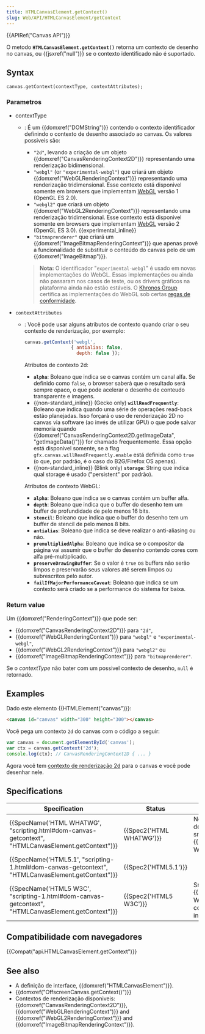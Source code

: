 ```yaml
---
title: HTMLCanvasElement.getContext()
slug: Web/API/HTMLCanvasElement/getContext
---
```


{{APIRef("Canvas API")}}

O metodo **`HTMLCanvasElement.getContext()`** retorna um contexto de desenho no canvas, ou {{jsxref("null")}} se o contexto identificado não é suportado.

## Syntax

```
canvas.getContext(contextType, contextAttributes);
```

### Parametros

- contextType

  - : É um {{domxref("DOMString")}} contendo o contexto identificador definindo o contexto de desenho associado ao canvas. Os valores possiveis são:

    - `"2d"`, levando a criação de um objeto {{domxref("CanvasRenderingContext2D")}} representando uma renderização bidimensional.
    - `"webgl"` (or `"experimental-webgl"`) que criará um objeto {{domxref("WebGLRenderingContext")}} representando uma renderização tridimensional. Esse contexto está disponivel somente em browsers que implementam [WebGL](/pt-BR/docs/Web/WebGL) versão 1 (OpenGL ES 2.0).
    - `"webgl2"` que criará um objeto {{domxref("WebGL2RenderingContext")}} representando uma renderização tridimensional. Esse contexto está disponivel somente em browsers que implementam [WebGL](/pt-BR/docs/Web/WebGL) versão 2 (OpenGL ES 3.0). {{experimental_inline}}
    - `"bitmaprenderer"` que criará um {{domxref("ImageBitmapRenderingContext")}} que apenas provê a funcionalidade de substituir o conteúdo do canvas pelo de um {{domxref("ImageBitmap")}}.

    > **Nota:** O identificador "`experimental-webgl`" é usado em novas implementações do WebGL. Essas implementações ou ainda não passaram nos casos de teste, ou os drivers gráficos na plataforma ainda não estão estáveis. O [Khronos Group](https://www.khronos.org/) certifica as implementações do WebGL sob certas [regas de conformidade](https://www.khronos.org/registry/webgl/sdk/tests/CONFORMANCE_RULES.txt).

- `contextAttributes`

  - : Você pode usar alguns atributos de contexto quando criar o seu contexto de renderização, por exemplo:

    ```js
    canvas.getContext('webgl',
                     { antialias: false,
                       depth: false });
    ```

    Atributos de contexto 2d:

    - **`alpha`**: Boleano que indica se o canvas contém um canal alfa. Se definido como `false`, o browser saberá que o resultado será sempre opaco, o que pode acelerar o desenho de conteudo transparente e imagens.
    - {{non-standard_inline}} (Gecko only) **`willReadFrequently`**: Boleano que indica quando uma série de operações read-back estão planejadas. Isso forçará o uso de renderização 2D no canvas via software (ao invés de utilizar GPU) o que pode salvar memoria quando {{domxref("CanvasRenderingContext2D.getImageData", "getImageData()")}} for chamado frequentemente. Essa opção está disponivel somente, se a flag `gfx.canvas.willReadFrequently.enable` está definida como `true` (o que, por padrão, é o caso do B2G/Firefox OS apenas).
    - {{non-standard_inline}} (Blink only) **`storage`**: String que indica qual storage é usado ("persistent" por padrão).

    Atributos de contexto WebGL:

    - **`alpha`**: Boleano que indica se o canvas contém um buffer alfa.
    - **`depth`**: Boleano que indica que o buffer do desenho tem um buffer de profundidade de pelo menos 16 bits.
    - **`stencil`**: Boleano que indica que o buffer do desenho tem um buffer de stencil de pelo menos 8 bits.
    - **`antialias`**: Boleano que indica se deve realizar o anti-aliasing ou não.
    - **`premultipliedAlpha`**: Boleano que indica se o compositor da página vai assumir que o buffer do desenho contendo cores com alfa pré-multiplicado.
    - **`preserveDrawingBuffer`**: Se o valor é `true` os buffers não serão limpos e preservarão seus valores até serem limpos ou subrescritos pelo autor.
    - **`failIfMajorPerformanceCaveat`**: Boleano que indica se um contexto será criado se a performance do sistema for baixa.

### Return value

Um {{domxref("RenderingContext")}} que pode ser:

- {{domxref("CanvasRenderingContext2D")}} para `"2d"`,
- {{domxref("WebGLRenderingContext")}} para `"webgl"` e `"experimental-webgl"`,
- {{domxref("WebGL2RenderingContext")}} para `"webgl2"` ou
- {{domxref("ImageBitmapRenderingContext")}} para `"bitmaprenderer"`.

Se o _contextType_ não bater com um possivel contexto de desenho, `null` é retornado.

## Examples

Dado este elemento {{HTMLElement("canvas")}}:

```html
<canvas id="canvas" width="300" height="300"></canvas>
```

Você pega um contexto `2d` do canvas com o código a seguir:

```js
var canvas = document.getElementById('canvas');
var ctx = canvas.getContext('2d');
console.log(ctx); // CanvasRenderingContext2D { ... }
```

Agora você tem [contexto de renderização 2d](/pt-BR/docs/Web/API/CanvasRenderingContext2D) para o canvas e você pode desenhar nele.

## Specifications

| Specification                                                                                                                        | Status                           | Comment                                                                        |
| ------------------------------------------------------------------------------------------------------------------------------------ | -------------------------------- | ------------------------------------------------------------------------------ |
| {{SpecName('HTML WHATWG', "scripting.html#dom-canvas-getcontext", "HTMLCanvasElement.getContext")}} | {{Spec2('HTML WHATWG')}} | Nenhuma mudança desde o ultimo snapshot, {{SpecName('HTML5 W3C')}}      |
| {{SpecName('HTML5.1', "scripting-1.html#dom-canvas-getcontext", "HTMLCanvasElement.getContext")}}     | {{Spec2('HTML5.1')}}     |                                                                                |
| {{SpecName('HTML5 W3C', "scripting-1.html#dom-canvas-getcontext", "HTMLCanvasElement.getContext")}} | {{Spec2('HTML5 W3C')}}     | Snapshot do {{SpecName('HTML WHATWG')}} contendo a definição inicial. |

## Compatibilidade com navegadores

{{Compat("api.HTMLCanvasElement.getContext")}}

## See also

- A definição de interface, {{domxref("HTMLCanvasElement")}}.
- {{domxref("OffscreenCanvas.getContext()")}}
- Contextos de renderização disponiveis: {{domxref("CanvasRenderingContext2D")}}, {{domxref("WebGLRenderingContext")}} and {{domxref("WebGL2RenderingContext")}} and {{domxref("ImageBitmapRenderingContext")}}.
